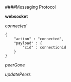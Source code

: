 ####Messaging Protocol

**websocket**

*connected*



```
{
    "action" : "connected",
    "payload" : {
        "cid" : connectionid
    }
}
```

*peerGone*

*updatePeers*






